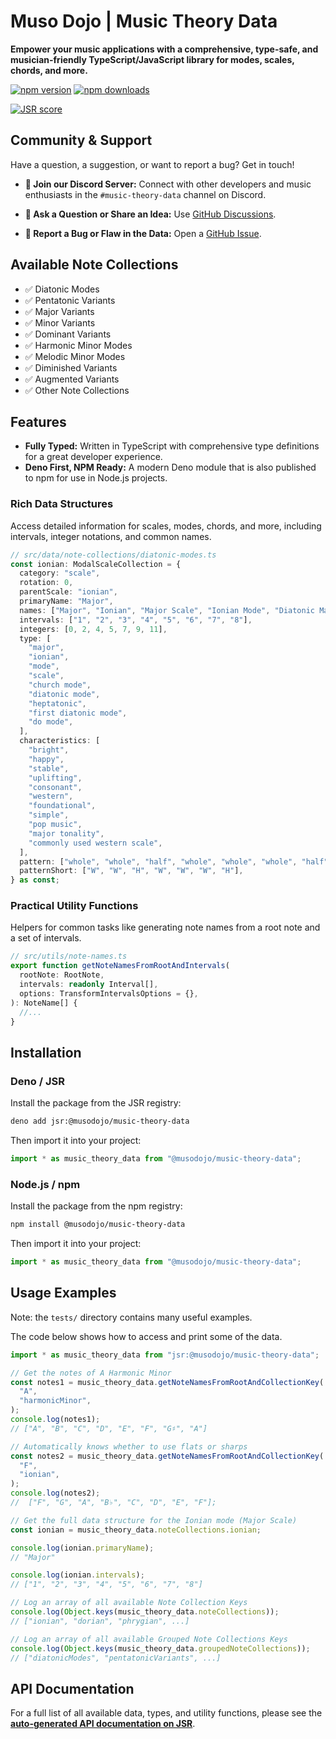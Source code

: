 # Muso Dojo | Music Theory Data

**Empower your music applications with a comprehensive, type-safe, and
musician-friendly TypeScript/JavaScript library for modes, scales, chords, and
more.**

[![npm version](https://img.shields.io/npm/v/@musodojo/music-theory-data.svg)](https://www.npmjs.com/package/@musodojo/music-theory-data)
[![npm downloads](https://img.shields.io/npm/dw/@musodojo/music-theory-data.svg)](https://www.npmjs.com/package/@musodojo/music-theory-data)

[![JSR score](https://jsr.io/badges/@musodojo/music-theory-data)](https://jsr.io/@musodojo/music-theory-data)

## Community & Support

Have a question, a suggestion, or want to report a bug? Get in touch!

- **💬 Join our Discord Server:** Connect with other developers and music
  enthusiasts in the `#music-theory-data` channel on Discord.

- **📢 Ask a Question or Share an Idea:** Use
  [GitHub Discussions](https://github.com/conor-dowdall/music-theory-data/discussions).
- **🐞 Report a Bug or Flaw in the Data:** Open a
  [GitHub Issue](https://github.com/conor-dowdall/music-theory-data/issues).

## Available Note Collections

- ✅ Diatonic Modes
- ✅ Pentatonic Variants
- ✅ Major Variants
- ✅ Minor Variants
- ✅ Dominant Variants
- ✅ Harmonic Minor Modes
- ✅ Melodic Minor Modes
- ✅ Diminished Variants
- ✅ Augmented Variants
- ✅ Other Note Collections

## Features

- **Fully Typed:** Written in TypeScript with comprehensive type definitions for
  a great developer experience.
- **Deno First, NPM Ready:** A modern Deno module that is also published to npm
  for use in Node.js projects.

### Rich Data Structures

Access detailed information for scales, modes, chords, and more, including
intervals, integer notations, and common names.

```ts
// src/data/note-collections/diatonic-modes.ts
const ionian: ModalScaleCollection = {
  category: "scale",
  rotation: 0,
  parentScale: "ionian",
  primaryName: "Major",
  names: ["Major", "Ionian", "Major Scale", "Ionian Mode", "Diatonic Major"],
  intervals: ["1", "2", "3", "4", "5", "6", "7", "8"],
  integers: [0, 2, 4, 5, 7, 9, 11],
  type: [
    "major",
    "ionian",
    "mode",
    "scale",
    "church mode",
    "diatonic mode",
    "heptatonic",
    "first diatonic mode",
    "do mode",
  ],
  characteristics: [
    "bright",
    "happy",
    "stable",
    "uplifting",
    "consonant",
    "western",
    "foundational",
    "simple",
    "pop music",
    "major tonality",
    "commonly used western scale",
  ],
  pattern: ["whole", "whole", "half", "whole", "whole", "whole", "half"],
  patternShort: ["W", "W", "H", "W", "W", "W", "H"],
} as const;
```

### Practical Utility Functions

Helpers for common tasks like generating note names from a root note and a set
of intervals.

```ts
// src/utils/note-names.ts
export function getNoteNamesFromRootAndIntervals(
  rootNote: RootNote,
  intervals: readonly Interval[],
  options: TransformIntervalsOptions = {},
): NoteName[] {
  //...
}
```

## Installation

### Deno / JSR

Install the package from the JSR registry:

```bash
deno add jsr:@musodojo/music-theory-data
```

Then import it into your project:

```ts
import * as music_theory_data from "@musodojo/music-theory-data";
```

### Node.js / npm

Install the package from the npm registry:

```bash
npm install @musodojo/music-theory-data
```

Then import it into your project:

```ts
import * as music_theory_data from "@musodojo/music-theory-data";
```

## Usage Examples

Note: the `tests/` directory contains many useful examples.

The code below shows how to access and print some of the data.

```ts
import * as music_theory_data from "jsr:@musodojo/music-theory-data";

// Get the notes of A Harmonic Minor
const notes1 = music_theory_data.getNoteNamesFromRootAndCollectionKey(
  "A",
  "harmonicMinor",
);
console.log(notes1);
// ["A", "B", "C", "D", "E", "F", "G♯", "A"]

// Automatically knows whether to use flats or sharps
const notes2 = music_theory_data.getNoteNamesFromRootAndCollectionKey(
  "F",
  "ionian",
);
console.log(notes2);
//  ["F", "G", "A", "B♭", "C", "D", "E", "F"];

// Get the full data structure for the Ionian mode (Major Scale)
const ionian = music_theory_data.noteCollections.ionian;

console.log(ionian.primaryName);
// "Major"

console.log(ionian.intervals);
// ["1", "2", "3", "4", "5", "6", "7", "8"]

// Log an array of all available Note Collection Keys
console.log(Object.keys(music_theory_data.noteCollections));
// ["ionian", "dorian", "phrygian", ...]

// Log an array of all available Grouped Note Collections Keys
console.log(Object.keys(music_theory_data.groupedNoteCollections));
// ["diatonicModes", "pentatonicVariants", ...]
```

## API Documentation

For a full list of all available data, types, and utility functions, please see
the
**[auto-generated API documentation on JSR](https://jsr.io/@musodojo/music-theory-data/doc)**.
